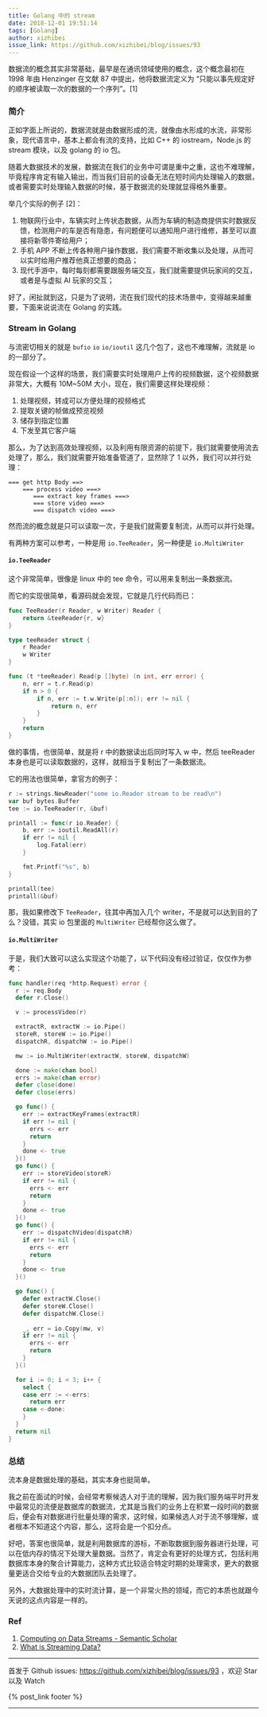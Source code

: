 ```yaml
---
title: Golang 中的 stream
date: 2018-12-01 19:51:14
tags: [Golang]
author: xizhibei
issue_link: https://github.com/xizhibei/blog/issues/93
---
```

<!-- en_title: stream-in-golang -->

数据流的概念其实非常基础，最早是在通讯领域使用的概念，这个概念最初在 1998 年由 Henzinger 在文献 87 中提出，他将数据流定义为 “只能以事先规定好的顺序被读取一次的数据的一个序列”。[1] 

<!-- more -->

### 简介
正如字面上所说的，数据流就是由数据形成的流，就像由水形成的水流，非常形象，现代语言中，基本上都会有流的支持，比如 C++ 的 iostream，Node.js 的 stream 模块，以及 golang 的 io 包。

随着大数据技术的发展，数据流在我们的业务中可谓是重中之重，这也不难理解，毕竟程序肯定有输入输出，而当我们目前的设备无法在短时间内处理输入的数据，或者需要实时处理输入数据的时候，基于数据流的处理就显得格外重要。

举几个实际的例子 [2]：

1. 物联网行业中，车辆实时上传状态数据，从而为车辆的制造商提供实时数据反馈，检测用户的车是否有隐患，有问题便可以通知用户进行维修，甚至可以直接将新零件寄给用户；
2. 手机 APP 不断上传各种用户操作数据，我们需要不断收集以及处理，从而可以实时给用户推荐他真正想要的商品；
3. 现代手游中，每时每刻都需要跟服务端交互，我们就需要提供玩家间的交互，或者是与虚拟 AI 玩家的交互；

好了，闲扯就到这，只是为了说明，流在我们现代的技术场景中，变得越来越重要，下面来说说流在 Golang 的实践。

### Stream in Golang
与流密切相关的就是 `bufio` `io` `io/ioutil` 这几个包了，这也不难理解，流就是 io 的一部分了。

现在假设一个这样的场景，我们需要实时处理用户上传的视频数据，这个视频数据非常大，大概有 10M~50M 大小，现在，我们需要这样处理视频：

1. 处理视频，转成可以方便处理的视频格式
2. 提取关键的帧做成预览视频
3. 储存到指定位置
4. 下发至其它客户端

那么，为了达到高效处理视频，以及利用有限资源的前提下，我们就需要使用流去处理了，那么，我们就需要开始准备管道了，显然除了 1 以外，我们可以并行处理：

```
=== get http Body ==>
    === process video ===>
       === extract key frames ===>
       === store video ===>
       === dispatch video ===>
```

然而流的概念就是只可以读取一次，于是我们就需要复制流，从而可以并行处理。

有两种方案可以参考，一种是用 `io.TeeReader`，另一种便是 `io.MultiWriter`

#### `io.TeeReader`
这个非常简单，很像是 linux 中的 tee 命令，可以用来复制出一条数据流。

而它的实现很简单，看源码就会发现，它就是几行代码而已：

```go
func TeeReader(r Reader, w Writer) Reader {
	return &teeReader{r, w}
}

type teeReader struct {
	r Reader
	w Writer
}

func (t *teeReader) Read(p []byte) (n int, err error) {
	n, err = t.r.Read(p)
	if n > 0 {
		if n, err := t.w.Write(p[:n]); err != nil {
			return n, err
		}
	}
	return
}

```
做的事情，也很简单，就是将 r 中的数据读出后同时写入 w 中，然后 teeReader 本身也是可以读取数据的，这样，就相当于复制出了一条数据流。

它的用法也很简单，拿官方的例子：

```go
r := strings.NewReader("some io.Reader stream to be read\n")
var buf bytes.Buffer
tee := io.TeeReader(r, &buf)

printall := func(r io.Reader) {
	b, err := ioutil.ReadAll(r)
	if err != nil {
		log.Fatal(err)
	}

	fmt.Printf("%s", b)
}

printall(tee)
printall(&buf)
```

那，我如果修改下 `TeeReader`，往其中再加入几个 writer，不是就可以达到目的了么？没错，其实 io 包里面的 `MultiWriter` 已经帮你这么做了。

#### `io.MultiWriter`
于是，我们大致可以这么实现这个功能了，以下代码没有经过验证，仅仅作为参考：

```go
func handler(req *http.Request) error {
  r := req.Body
  defer r.Close()

  v := processVideo(r)

  extractR, extractW := io.Pipe()
  storeR, storeW := io.Pipe()
  dispatchR, dispatchW := io.Pipe()

  mw := io.MultiWriter(extractW, storeW, dispatchW)

  done := make(chan bool)
  errs := make(chan error)
  defer close(done)
  defer close(errs)

  go func() {
    err := extractKeyFrames(extractR)
    if err != nil {
      errs <- err
      return
    }
    done <- true
  }()
  go func() {
    err := storeVideo(storeR)
    if err != nil {
      errs <- err
      return
    }
    done <- true
  }()
  go func() {
    err := dispatchVideo(dispatchR)
    if err != nil {
      errs <- err
      return
    }
    done <- true
  }()

  go func() {
    defer extractW.Close()
    defer storeW.Close()
    defer dispatchW.Close()
    
    _, err = io.Copy(mw, v)
    if err != nil {
      errs <- err
      return
    }
  }()

  for i := 0; i < 3; i++ {
    select {
    case err := <-errs:
      return err
    case <-done:
    }
  }
  return nil
}
```

### 总结
流本身是数据处理的基础，其实本身也挺简单。

我之前在面试的时候，会经常考察候选人对于流的理解，因为我们服务端平时开发中最常见的流便是数据库的数据流，尤其是当我们的业务上在积累一段时间的数据后，便会有对数据进行批量处理的需求，这时候，如果候选人对于流不够理解，或者根本不知道这个内容，那么，这将会是一个扣分点。

好吧，答案也很简单，就是利用数据库的游标，不断取数据到服务器进行处理，可以在低内存的情况下处理大量数据。当然了，肯定会有更好的处理方式，包括利用数据库本身的聚合计算能力，这种方式比较适合特定时期的处理需求，更大的数据量更适合交给专业的大数据团队去处理了。

另外，大数据处理中的实时流计算，是一个非常火热的领域，而它的本质也就跟今天说的这点内容是一样的。

### Ref
1. [Computing on Data Streams - Semantic Scholar](https://pdfs.semanticscholar.org/95c8/44d261ffae25c69d819d8776a18b381f2108.pdf)
1. [What is Streaming Data?](https://aws.amazon.com/streaming-data/)


***
首发于 Github issues: https://github.com/xizhibei/blog/issues/93 ，欢迎 Star 以及 Watch

{% post_link footer %}
***